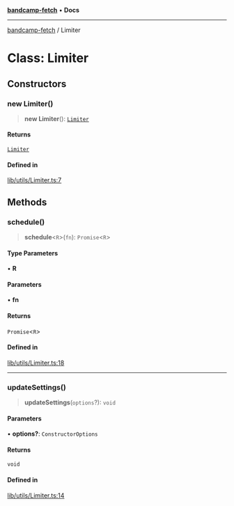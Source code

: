[**bandcamp-fetch**](../README.md) • **Docs**

***

[bandcamp-fetch](../README.md) / Limiter

# Class: Limiter

## Constructors

### new Limiter()

> **new Limiter**(): [`Limiter`](Limiter.md)

#### Returns

[`Limiter`](Limiter.md)

#### Defined in

[lib/utils/Limiter.ts:7](https://github.com/patrickkfkan/bandcamp-fetch/blob/d7908af6ae5080a27ddea05f2631b8fc5129d64d/src/lib/utils/Limiter.ts#L7)

## Methods

### schedule()

> **schedule**\<`R`\>(`fn`): `Promise`\<`R`\>

#### Type Parameters

• **R**

#### Parameters

• **fn**

#### Returns

`Promise`\<`R`\>

#### Defined in

[lib/utils/Limiter.ts:18](https://github.com/patrickkfkan/bandcamp-fetch/blob/d7908af6ae5080a27ddea05f2631b8fc5129d64d/src/lib/utils/Limiter.ts#L18)

***

### updateSettings()

> **updateSettings**(`options`?): `void`

#### Parameters

• **options?**: `ConstructorOptions`

#### Returns

`void`

#### Defined in

[lib/utils/Limiter.ts:14](https://github.com/patrickkfkan/bandcamp-fetch/blob/d7908af6ae5080a27ddea05f2631b8fc5129d64d/src/lib/utils/Limiter.ts#L14)

